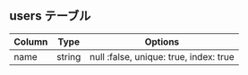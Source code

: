 ## users テーブル

|Column|Type|Options|
|------|----|-------|
|name|string|null :false, unique: true, index: true|